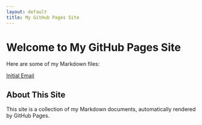 ```yaml
---
layout: default
title: My GitHub Pages Site
---
```


# Welcome to My GitHub Pages Site

Here are some of my Markdown files:

[Initial Email](email-241012-151709.md)

## About This Site

This site is a collection of my Markdown documents, automatically rendered by GitHub Pages.
